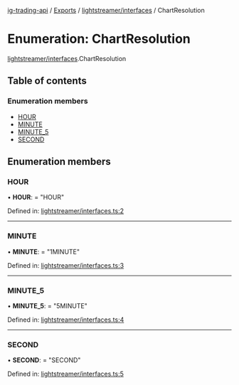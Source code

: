 [ig-trading-api](../README.md) / [Exports](../modules.md) / [lightstreamer/interfaces](../modules/lightstreamer_interfaces.md) / ChartResolution

# Enumeration: ChartResolution

[lightstreamer/interfaces](../modules/lightstreamer_interfaces.md).ChartResolution

## Table of contents

### Enumeration members

- [HOUR](lightstreamer_interfaces.chartresolution.md#hour)
- [MINUTE](lightstreamer_interfaces.chartresolution.md#minute)
- [MINUTE_5](lightstreamer_interfaces.chartresolution.md#minute_5)
- [SECOND](lightstreamer_interfaces.chartresolution.md#second)

## Enumeration members

### HOUR

• **HOUR**: = "HOUR"

Defined in: [lightstreamer/interfaces.ts:2](https://github.com/bennycode/ig-trading-api/blob/192094d/src/lightstreamer/interfaces.ts#L2)

---

### MINUTE

• **MINUTE**: = "1MINUTE"

Defined in: [lightstreamer/interfaces.ts:3](https://github.com/bennycode/ig-trading-api/blob/192094d/src/lightstreamer/interfaces.ts#L3)

---

### MINUTE_5

• **MINUTE_5**: = "5MINUTE"

Defined in: [lightstreamer/interfaces.ts:4](https://github.com/bennycode/ig-trading-api/blob/192094d/src/lightstreamer/interfaces.ts#L4)

---

### SECOND

• **SECOND**: = "SECOND"

Defined in: [lightstreamer/interfaces.ts:5](https://github.com/bennycode/ig-trading-api/blob/192094d/src/lightstreamer/interfaces.ts#L5)
